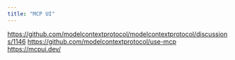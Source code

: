 ```yaml
---
title: "MCP UI"
---
```


https://github.com/modelcontextprotocol/modelcontextprotocol/discussions/1146
https://github.com/modelcontextprotocol/use-mcp
https://mcpui.dev/
